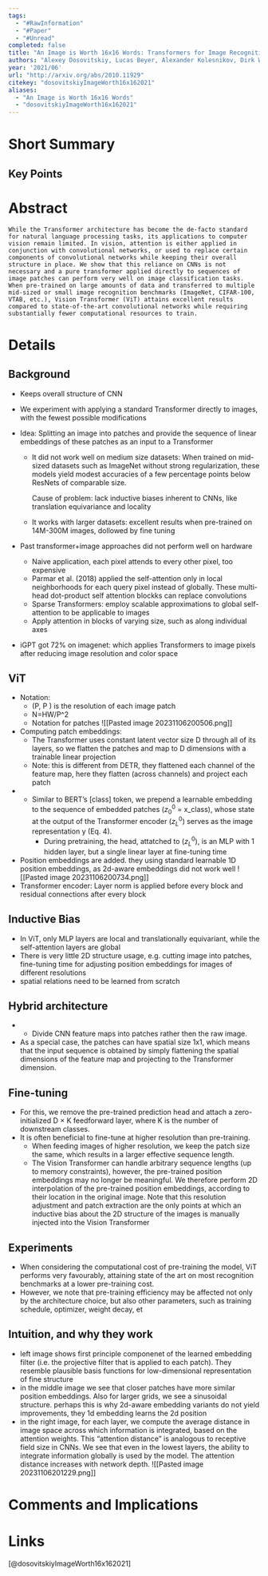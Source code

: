 ```yaml
---
tags:
  - "#RawInformation"
  - "#Paper"
  - "#Unread"
completed: false
title: "An Image is Worth 16x16 Words: Transformers for Image Recognition at Scale"
authors: "Alexey Dosovitskiy, Lucas Beyer, Alexander Kolesnikov, Dirk Weissenborn, Xiaohua Zhai, Thomas Unterthiner, Mostafa Dehghani, Matthias Minderer, Georg Heigold, Sylvain Gelly, Jakob Uszkoreit, Neil Houlsby"
year: '2021/06'
url: "http://arxiv.org/abs/2010.11929"
citekey: "dosovitskiyImageWorth16x162021"
aliases:
  - "An Image is Worth 16x16 Words"
  - "dosovitskiyImageWorth16x162021"
---
```


# Short Summary

## Key Points

# Abstract
```
While the Transformer architecture has become the de-facto standard for natural language processing tasks, its applications to computer vision remain limited. In vision, attention is either applied in conjunction with convolutional networks, or used to replace certain components of convolutional networks while keeping their overall structure in place. We show that this reliance on CNNs is not necessary and a pure transformer applied directly to sequences of image patches can perform very well on image classification tasks. When pre-trained on large amounts of data and transferred to multiple mid-sized or small image recognition benchmarks (ImageNet, CIFAR-100, VTAB, etc.), Vision Transformer (ViT) attains excellent results compared to state-of-the-art convolutional networks while requiring substantially fewer computational resources to train.
```
# Details
## Background
- Keeps overall structure of CNN
- We experiment with applying a standard Transformer directly to images, with the fewest possible modifications
- Idea: Splitting an image into patches and provide the sequence of linear embeddings of these patches as an input to a Transformer
    - It did not work well on medium size datasets: When trained on mid-sized datasets such as ImageNet without strong regularization, these models yield modest accuracies of a few percentage points below ResNets of comparable size.
        
        Cause of problem: lack inductive biases inherent to CNNs, like translation equivariance and locality
        
    - It works with larger datasets: excellent results when pre-trained on 14M-300M images, dollowed by fine tuning
        
- Past transformer+image approaches did not perform well on hardware
    - Naive application, each pixel attends to every other pixel, too expensive
    - Parmar et al. (2018) applied the self-attention only in local neighborhoods for each query pixel instead of globally. These multi-head dot-product self attention blockks can replace convolutions
    - Sparse Transformers: employ scalable approximations to global self-attention to be applicable to images
    - Apply attention in blocks of varying size, such as along individual axes
- iGPT got 72% on imagenet: which applies Transformers to image pixels after reducing image resolution and color space
## ViT
- Notation:
	- (P, P ) is the resolution of each image patch
	- N=HW/P^2
	- Notation for patches
![[Pasted image 20231106200506.png]]
- Computing patch embeddings:
    - The Transformer uses constant latent vector size D through all of its layers, so we flatten the patches and map to D dimensions with a trainable linear projection
    - Note: this is different from DETR, they flattened each channel of the feature map, here they flatten (across channels) and project each patch
- - Similar to BERT’s [class] token, we prepend a learnable embedding to the sequence of embedded patches ($z_0^0$ = x_class), whose state at the output of the Transformer encoder ($z_L^0$) serves as the image representation y (Eq. 4).
    - During pretraining, the head, attatched to ($z_L^0$), is an MLP with 1 hidden layer, but a single linear layer at fine-tuning time
- Position embeddings are added. they using standard learnable 1D position embeddings, as 2d-aware embeddings did not work well
![[Pasted image 20231106200734.png]]
- Transformer encoder: Layer norm is applied before every block and residual connections after every block

## Inductive Bias
- In ViT, only MLP layers are local and translationally equivariant, while the self-attention layers are global
- There is very little 2D structure usage, e.g. cutting image into patches, fine-tuning time for adjusting position embeddings for images of different resolutions
- spatial relations need to be learned from scratch

## Hybrid architecture
- - Divide CNN feature maps into patches rather then the raw image.
- As a special case, the patches can have spatial size 1x1, which means that the input sequence is obtained by simply flattening the spatial dimensions of the feature map and projecting to the Transformer dimension.

## Fine-tuning
- For this, we remove the pre-trained prediction head and attach a zero-initialized D × K feedforward layer, where K is the number of downstream classes.
- It is often beneficial to fine-tune at higher resolution than pre-training.
	- When feeding images of higher resolution, we keep the patch size the same, which results in a larger effective sequence length.
	- The Vision Transformer can handle arbitrary sequence lengths (up to memory constraints), however, the pre-trained position embeddings may no longer be meaningful. We therefore perform 2D interpolation of the pre-trained position embeddings, according to their location in the original image. Note that this resolution adjustment and patch extraction are the only points at which an inductive bias about the 2D structure of the images is manually injected into the Vision Transformer
## Experiments
- When considering the computational cost of pre-training the model, ViT performs very favourably, attaining state of the art on most recognition benchmarks at a lower pre-training cost.
- However, we note that pre-training efficiency may be affected not only by the architecture choice, but also other parameters, such as training schedule, optimizer, weight decay, et
## Intuition, and why they work
- left image shows first principle componenet of the learned embedding filter (i.e. the projective filter that is applied to each patch). They resemble plausible basis functions for low-dimensional representation of fine structure
- in the middle image we see that closer patches have more similar position embeddings. Also for larger grids, we see a sinusoidal structure. perhaps this is why 2d-aware embedding variants do not yield improvements, they 1d embedding learns the 2d position
- in the right image, for each layer, we compute the average distance in image space across which information is integrated, based on the attention weights. This “attention distance” is analogous to receptive field size in CNNs. We see that even in the lowest layers, the ability to integrate information globally is used by the model. The attention distance increases with network depth.
![[Pasted image 20231106201229.png]]



# Comments and Implications

# Links
[@dosovitskiyImageWorth16x162021]